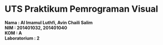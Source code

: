 # UTS Praktikum Pemrograman Visual

**Nama			: Al Imamul Luthfi, Avin Chaili Salim**  
**NIM			: 201401032, 201401040**  
**KOM			: A**  
**Laboratorium	: 2**
